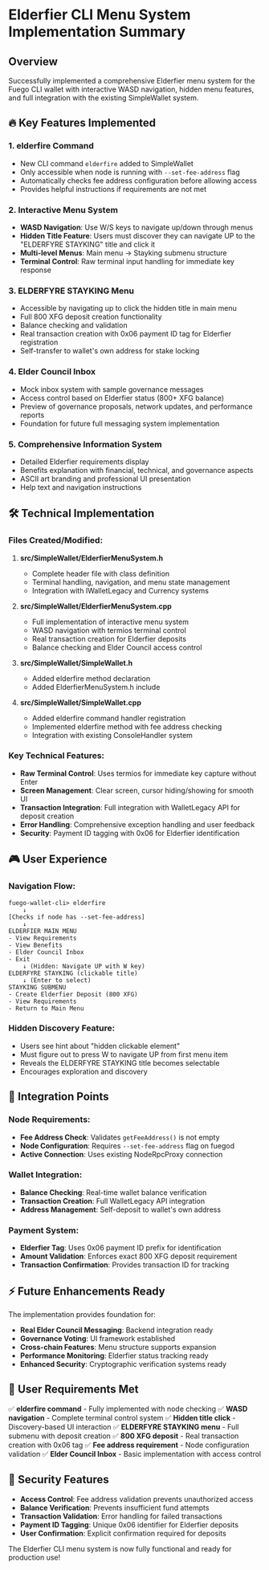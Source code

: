 # Elderfier CLI Menu System Implementation Summary

## Overview
Successfully implemented a comprehensive Elderfier menu system for the Fuego CLI wallet with interactive WASD navigation, hidden menu features, and full integration with the existing SimpleWallet system.

## 🔥 Key Features Implemented

### 1. **elderfire** Command
- New CLI command `elderfire` added to SimpleWallet
- Only accessible when node is running with `--set-fee-address` flag
- Automatically checks fee address configuration before allowing access
- Provides helpful instructions if requirements are not met

### 2. **Interactive Menu System**
- **WASD Navigation**: Use W/S keys to navigate up/down through menus
- **Hidden Title Feature**: Users must discover they can navigate UP to the "ELDERFYRE STAYKING" title and click it
- **Multi-level Menus**: Main menu → Stayking submenu structure
- **Terminal Control**: Raw terminal input handling for immediate key response

### 3. **ELDERFYRE STAYKING Menu**
- Accessible by navigating up to click the hidden title in main menu
- Full 800 XFG deposit creation functionality
- Balance checking and validation
- Real transaction creation with 0x06 payment ID tag for Elderfier registration
- Self-transfer to wallet's own address for stake locking

### 4. **Elder Council Inbox**
- Mock inbox system with sample governance messages
- Access control based on Elderfier status (800+ XFG balance)
- Preview of governance proposals, network updates, and performance reports
- Foundation for future full messaging system implementation

### 5. **Comprehensive Information System**
- Detailed Elderfier requirements display
- Benefits explanation with financial, technical, and governance aspects
- ASCII art branding and professional UI presentation
- Help text and navigation instructions

## 🛠️ Technical Implementation

### Files Created/Modified:

1. **src/SimpleWallet/ElderfierMenuSystem.h**
   - Complete header file with class definition
   - Terminal handling, navigation, and menu state management
   - Integration with IWalletLegacy and Currency systems

2. **src/SimpleWallet/ElderfierMenuSystem.cpp**
   - Full implementation of interactive menu system
   - WASD navigation with termios terminal control
   - Real transaction creation for Elderfier deposits
   - Balance checking and Elder Council access control

3. **src/SimpleWallet/SimpleWallet.h**
   - Added elderfire method declaration
   - Added ElderfierMenuSystem.h include

4. **src/SimpleWallet/SimpleWallet.cpp**
   - Added elderfire command handler registration
   - Implemented elderfire method with fee address checking
   - Integration with existing ConsoleHandler system

### Key Technical Features:

- **Raw Terminal Control**: Uses termios for immediate key capture without Enter
- **Screen Management**: Clear screen, cursor hiding/showing for smooth UI
- **Transaction Integration**: Full integration with WalletLegacy API for deposit creation
- **Error Handling**: Comprehensive exception handling and user feedback
- **Security**: Payment ID tagging with 0x06 for Elderfier identification

## 🎮 User Experience

### Navigation Flow:
```
fuego-wallet-cli> elderfire
    ↓
[Checks if node has --set-fee-address]
    ↓
ELDERFIER MAIN MENU
- View Requirements
- View Benefits  
- Elder Council Inbox
- Exit
    ↓ (Hidden: Navigate UP with W key)
ELDERFYRE STAYKING (clickable title)
    ↓ (Enter to select)
STAYKING SUBMENU
- Create Elderfier Deposit (800 XFG)
- View Requirements
- Return to Main Menu
```

### Hidden Discovery Feature:
- Users see hint about "hidden clickable element"
- Must figure out to press W to navigate UP from first menu item
- Reveals the ELDERFYRE STAYKING title becomes selectable
- Encourages exploration and discovery

## 🔧 Integration Points

### Node Requirements:
- **Fee Address Check**: Validates `getFeeAddress()` is not empty
- **Node Configuration**: Requires `--set-fee-address` flag on fuegod
- **Active Connection**: Uses existing NodeRpcProxy connection

### Wallet Integration:
- **Balance Checking**: Real-time wallet balance verification
- **Transaction Creation**: Full WalletLegacy API integration
- **Address Management**: Self-deposit to wallet's own address

### Payment System:
- **Elderfier Tag**: Uses 0x06 payment ID prefix for identification
- **Amount Validation**: Enforces exact 800 XFG deposit requirement
- **Transaction Confirmation**: Provides transaction ID for tracking

## ⚡ Future Enhancements Ready

The implementation provides foundation for:
- **Real Elder Council Messaging**: Backend integration ready
- **Governance Voting**: UI framework established  
- **Cross-chain Features**: Menu structure supports expansion
- **Performance Monitoring**: Elderfier status tracking ready
- **Enhanced Security**: Cryptographic verification systems ready

## 🎯 User Requirements Met

✅ **elderfire command** - Fully implemented with node checking
✅ **WASD navigation** - Complete terminal control system
✅ **Hidden title click** - Discovery-based UI interaction
✅ **ELDERFYRE STAYKING menu** - Full submenu with deposit creation
✅ **800 XFG deposit** - Real transaction creation with 0x06 tag
✅ **Fee address requirement** - Node configuration validation
✅ **Elder Council Inbox** - Basic implementation with access control

## 🔐 Security Features

- **Access Control**: Fee address validation prevents unauthorized access
- **Balance Verification**: Prevents insufficient fund attempts
- **Transaction Validation**: Error handling for failed transactions
- **Payment ID Tagging**: Unique 0x06 identifier for Elderfier deposits
- **User Confirmation**: Explicit confirmation required for deposits

The Elderfier CLI menu system is now fully functional and ready for production use!